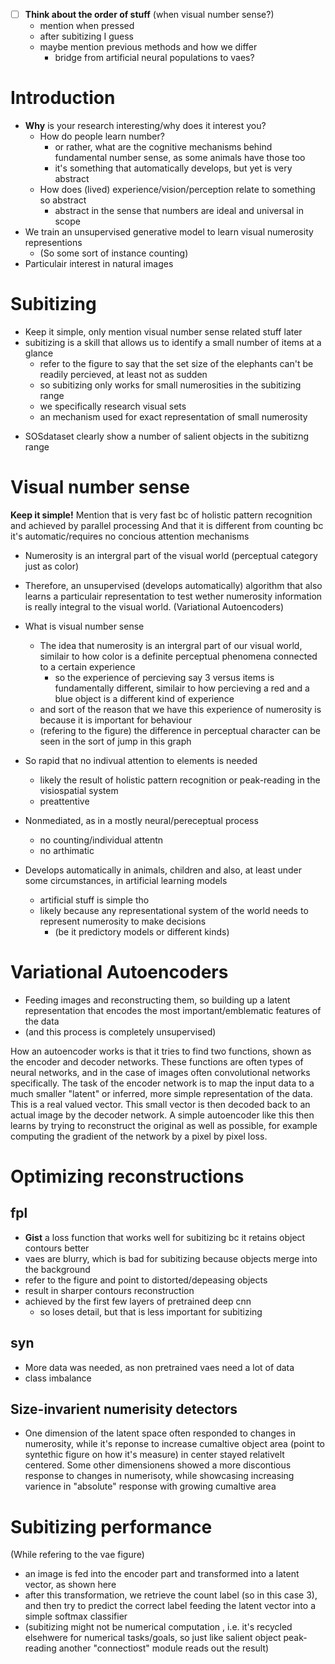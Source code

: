 - [ ] **Think about the order of stuff** (when visual number sense?)
  - mention when pressed
  - after subitizing I guess 
  - maybe mention previous methods and how we differ
    - bridge from artificial neural populations to vaes?

# Introduction

- **Why** is your research interesting/why does it interest you?
  - How do people learn number?
    - or rather, what are the cognitive mechanisms behind fundamental number sense, as some animals have those too
    - it's something that automatically develops, but yet is very abstract
  - How does (lived) experience/vision/perception relate to something so abstract
    - abstract in the sense that numbers are ideal and universal in scope
- We train an unsupervised generative model to learn visual numerosity representions 
  - (So some sort of instance counting)
- Particulair interest in natural images

# Subitizing

- Keep it simple, only mention visual number sense related stuff later
- subitizing is a skill that allows us to identify a small number of items at a glance
  - refer to the figure to say that the set size of the elephants can't be readily percieved, at least not as sudden
  - so subitizing only works for small numerosities in the subitizing range
  - we specifically research visual sets
  - an mechanism used for exact representation of small numerosity
<!-- at this point the whole goal of the research needs to be sort of clear! -->
- SOSdataset clearly show a number of salient objects in the subitizng range


# Visual number sense

**Keep it simple!** Mention that is very fast bc of holistic pattern recognition and achieved by parallel processing
And that it is different from counting bc it's automatic/requires no concious attention mechanisms
- Numerosity is an intergral part of the visual world (perceptual category just as color)
- Therefore,  an unsupervised (develops automatically) algorithm that also learns a particulair representation to test wether numerosity information is really integral to the visual world. (Variational Autoencoders)

- What is visual number sense
  - The idea that numerosity is an intergral part of our visual world, similair to how color is a definite perceptual phenomena connected to a certain experience
    - so the experience of percieving say 3 versus items is fundamentally different, similair to how percieving a red and a blue object is a different kind of experience
  - and sort of the reason that we have this experience of numerosity is because it is important for behaviour
  - (refering to the figure) the difference in perceptual character can be seen in the sort of jump in this graph

- So rapid that no indivual attention to elements is needed
  - likely the result of holistic pattern recognition or peak-reading in the visiospatial system 
  - preattentive
- Nonmediated, as in a mostly neural/pereceptual process
  - no counting/individual attentn
  - no arthimatic
- Develops automatically in animals, children and also, at least under some circumstances, in artificial learning models 
  - artificial stuff is simple tho
  - likely because any representational system of the world needs to represent numerosity to make decisions
    - (be it predictory models or different kinds)


# Variational Autoencoders

- Feeding images and reconstructing them, so building up a latent representation that encodes the most important/emblematic features of the data
- (and this process is completely unsupervised)

How an autoencoder works is that it tries to find two functions, shown as the encoder and decoder networks. These functions are often types of neural networks, and in the case of images often convolutional networks specifically. The task of the encoder network is to map the input data to a much smaller "latent" or inferred, more simple representation of the data. This is a real valued vector. This small vector is then decoded back to an actual image by the decoder network. A simple autoencoder like this then learns by trying to reconstruct the original as well as possible, for example computing the gradient of the network by a pixel by pixel loss. 


# Optimizing reconstructions #

## fpl ##

- **Gist** a loss function that works well for subitizing bc it retains object contours better
- vaes are blurry, which is bad for subitizing because objects merge into the background
- refer to the figure and point to distorted/depeasing objects
- result in sharper contours reconstruction
- achieved by the first few layers of pretrained deep cnn
  - so loses detail, but that is less important for subitizing

## syn ##

- More data was needed, as non pretrained vaes need a lot of data
- class imbalance

## Size-invarient numerisity detectors ##

- One dimension of the latent space often responded to changes in numerosity, while it's reponse to increase cumaltive object area (point to syntethic figure on how it's measure) in center stayed relativelt centered.  Some other dimensionens showed a more discontious response to changes in numerisoty, while showcasing increasing varience in "absolute" response with growing cumaltive area

# Subitizing performance

(While refering to the vae figure)

- an image is fed into the encoder part and transformed into a latent vector, as shown here
- after this transformation, we retrieve the count label (so in this case 3), and then try to predict the 
  correct label feeding the latent vector into a simple softmax classifier
- (subitizing might not be numerical computation , i.e. it's recycled elsehwere for numerical tasks/goals, so just like salient object peak-reading another "connectiost" module reads out the result)












